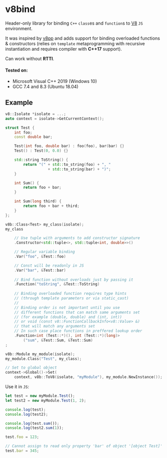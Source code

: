 # v8bind

Header-only library for binding `C++` `class`es and `function`s
to [V8](https://v8.dev) `JS` environment. 

It was inspired by [v8pp](https://github.com/pmed/v8pp) and adds support 
for binding overloaded functions & constructors 
(relies on `template` metaprogramming with recursive instantiation
and requires compiler with **C++17** support).

Can work without **RTTI**.

#### Tested on:

- Microsoft Visual C++ 2019 (Windows 10)
- GCC 7.4 and 8.3 (Ubuntu 18.04)

## Example

```c++
v8::Isolate *isolate = ...;
auto context = isolate->GetCurrentContext();

struct Test {
    int foo;
    const double bar;

    Test(int foo, double bar) : foo(foo), bar(bar) {}
    Test() : Test(0, 0.0) {}

    std::string ToString() {
        return "(" + std::to_string(foo) + ", " 
                   + std::to_string(bar) + ")";
    }

    int Sum() {
        return foo + bar;
    }

    int Sum(long third) {
        return foo + bar + third;
    }
};

v8b::Class<Test> my_class(isolate);
my_class

    // Use tuple with arguments to add constructor signature
    .Constructor<std::tuple<>, std::tuple<int, double>>()

    // Regular variable binding
    .Var("foo", &Test::foo)

    // Const will be readonly in JS
    .Var("bar", &Test::bar)
    
    // Bind function without overloads just by passing it
    .Function("toString", &Test::ToString)
    
    // Binding overloaded function requires type hints 
    // (through template parameters or via static_cast)
    //
    // Binding order is not important until you use
    // different functions that can match same arguments set
    // (for example (double, double) and (int, int))
    // or void (const v8::FunctionCallbackInfo<v8::Value> &)
    // that will match any arguments set
    // In such case place functions in preffered lookup order
    .Function<int (Test::*)(), int (Test::*)(long)>
        ("sum", &Test::Sum, &Test::Sum)
;

v8b::Module my_module(isolate);
my_module.Class("Test", my_class);

// Set to global object
context->Global()->Set(
    context, v8b::ToV8(isolate, "myModule"), my_module.NewInstance());

```

Use it in `JS`:

```js
let test = new myModule.Test();
let test2 = new myModule.Test(1, 2);

console.log(test);
console.log(test2);

console.log(test.sum());
console.log(test2.sum(1));

test.foo = 123;

// Cannot assign to read only property 'bar' of object '[object Test]'
test.bar = 345;
```